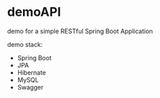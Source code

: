 # demoAPI

demo for a simple RESTful Spring Boot Application

demo stack:
- Spring Boot
- JPA
- Hibernate
- MySQL
- Swagger

